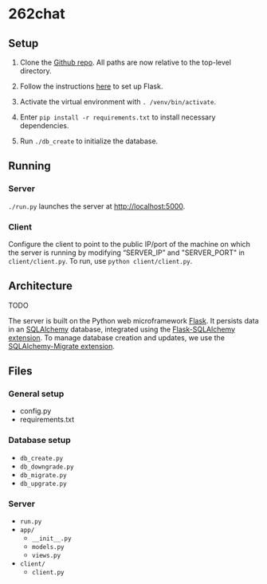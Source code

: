 # 262chat


## Setup

1. Clone the [Github repo](https://github.com/ramyarangan/262chat.git). 
   All paths are now relative to the top-level directory.

2. Follow the instructions [here](http://flask.pocoo.org/docs/0.10/installation/)
   to set up Flask.

3. Activate the virtual environment with `. /venv/bin/activate`.

4. Enter `pip install -r requirements.txt` to install necessary dependencies. 

5. Run `./db_create` to initialize the database.


## Running

### Server
`./run.py` launches the server at <http://localhost:5000>.

### Client
Configure the client to point to the public IP/port of the machine on which 
the server is running by modifying “SERVER_IP” and "SERVER_PORT" in 
`client/client.py`. To run, use `python client/client.py`. 


## Architecture

TODO

The server is built on the Python web microframework [Flask](http://flask.pocoo.org/). It persists data in an [SQLAlchemy](http://www.sqlalchemy.org/) database, integrated using the [Flask-SQLAlchemy extension](http://flask-sqlalchemy.pocoo.org/2.1/). To manage database creation and updates, we use the [SQLAlchemy-Migrate extension](https://sqlalchemy-migrate.readthedocs.org/). 

## Files

### General setup
* config.py
* requirements.txt

### Database setup
* `db_create.py`
* `db_downgrade.py`
* `db_migrate.py`
* `db_upgrate.py`

### Server
* `run.py`
* `app/`
	* `__init__.py`
	* `models.py`
	* `views.py`
* `client/`
	* `client.py`
